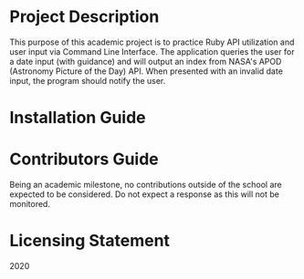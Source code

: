 # Project Description
This purpose of this academic project is to practice Ruby API utilization and user input via Command Line Interface. The application queries the user for a date input (with guidance) and will output an index from NASA's APOD (Astronomy Picture of the Day) API. When presented with an invalid date input, the program should notify the user.
# Installation Guide
# Contributors Guide
Being an academic milestone, no contributions outside of the school are expected to be considered. Do not expect a response as this will not be monitored.
# Licensing Statement
2020